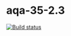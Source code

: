 # aqa-35-2.3

[![Build status](https://ci.appveyor.com/api/projects/status/j9xxgm4ps54gm1n3?svg=true)](https://ci.appveyor.com/project/romanhudenko/aqa-35-2-3)
